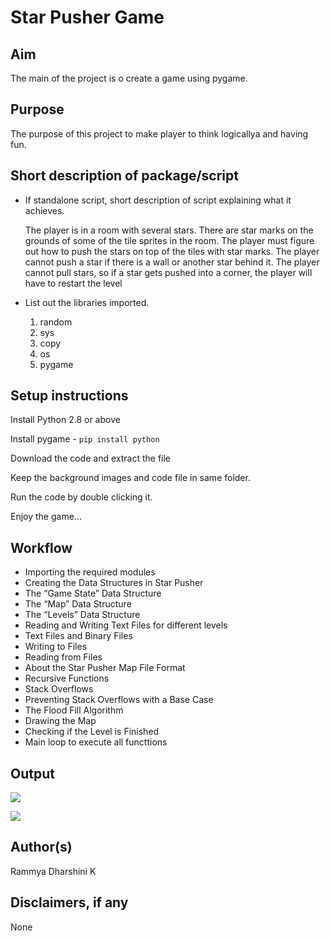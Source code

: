 # Star Pusher Game

## Aim

The main of the project is o create a game using pygame.

## Purpose

The purpose of this project to make player to think logicallya and having fun.


## Short description of package/script


- If standalone script, short description of script explaining what it achieves.

  The player is in a room with several stars. There are star marks on the grounds of some of the tile sprites in the room. The player must figure out how to push the stars on top of the tiles with star marks. The player cannot push a star if there is a wall or another star behind it. The player cannot pull stars, so if a star gets pushed into a corner, the player will have to restart the level
  
- List out the libraries imported.

    1. random 
    2. sys 
    3. copy 
    4. os
    5. pygame

## Setup instructions

Install Python 2.8 or above

Install pygame - `pip install python`

Download the code and extract the file

Keep the background images and code file in same folder.

Run the code by double clicking it.

Enjoy the game...

## Workflow

- Importing the required modules
- Creating the Data Structures in Star Pusher
- The “Game State” Data Structure
- The “Map” Data Structure
- The “Levels” Data Structure
- Reading and Writing Text Files for different levels
- Text Files and Binary Files
- Writing to Files
- Reading from Files
- About the Star Pusher Map File Format
- Recursive Functions
- Stack Overflows
- Preventing Stack Overflows with a Base Case
- The Flood Fill Algorithm
- Drawing the Map
- Checking if the Level is Finished
- Main loop to execute all functtions 



## Output

![](https://github.com/rammya29/Awesome_Python_Scripts/blob/main/PyGamesScripts/Star%20-%20Pusher%20Game/Images/Output/Image-1.png)

![](https://github.com/rammya29/Awesome_Python_Scripts/blob/main/PyGamesScripts/Star%20-%20Pusher%20Game/Images/Output/Image-2.png)

## Author(s)

Rammya Dharshini K 

## Disclaimers, if any

None
